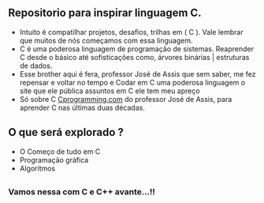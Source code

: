 ## Repositorio para inspirar linguagem C. 
 - Intuito é compatilhar projetos, desafios, trilhas em ( C ). Vale lembrar que muitos de nós começamos com essa linguagem. 
 - C é uma poderosa linguagem de programação de sistemas. Reaprender C desde o básico até sofisticações como, árvores binárias | estruturas de dados.
 -  Esse brother aqui é fera, professor José de Assis que sem saber, me fez repensar e voltar no tempo e Codar em C uma poderosa linguagem o site que ele pública assuntos em C ele tem meu apreço 
 - Só sobre C [Cprogramming.com](https://www.Cprogramming.com/) do professor José de Assis, para aprender C nas últimas duas décadas. 
 
## O que será explorado ?
- O Começo de tudo em C 
- Programação gráfica
- Algoritmos

## 
### Vamos nessa com C e C++ avante...!!
#


